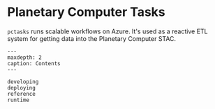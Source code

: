 # Planetary Computer Tasks

`pctasks` runs scalable workflows on Azure. It's used as a reactive ETL system for getting data into
the Planetary Computer STAC.

```{toctree}
---
maxdepth: 2
caption: Contents
---

developing
deploying
reference
runtime
````